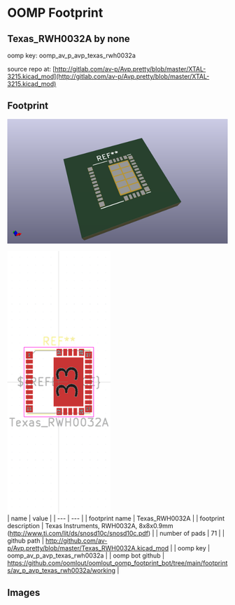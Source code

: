 # OOMP Footprint  
## Texas_RWH0032A  by none  
  
oomp key: oomp_av_p_avp_texas_rwh0032a  
  
source repo at: [http://gitlab.com/av-p/Avp.pretty/blob/master/XTAL-3215.kicad_mod](http://gitlab.com/av-p/Avp.pretty/blob/master/XTAL-3215.kicad_mod)  
## Footprint  
  
[![working_kicad_pcb_3d.png](working_kicad_pcb_3d_600.png)](working_kicad_pcb_3d.png)  
  
[![working.png](working_600.png)](working.png)  
| name | value | 
| --- | --- | 
| footprint name | Texas_RWH0032A | 
| footprint description | Texas Instruments, RWH0032A, 8x8x0.9mm (http://www.ti.com/lit/ds/snosd10c/snosd10c.pdf) | 
| number of pads | 71 | 
| github path | http://github.com/av-p/Avp.pretty/blob/master/Texas_RWH0032A.kicad_mod | 
| oomp key | oomp_av_p_avp_texas_rwh0032a | 
| oomp bot github | https://github.com/oomlout/oomlout_oomp_footprint_bot/tree/main/footprints/av_p_avp_texas_rwh0032a/working | 
## Images  
